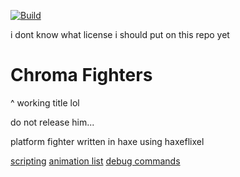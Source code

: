 [![Build](https://github.com/LeotomasMC/chroma-fighters/actions/workflows/main.yml/badge.svg?branch=main)](https://github.com/LeotomasMC/chroma-fighters/actions/workflows/main.yml)

i dont know what license i should put on this repo yet

# Chroma Fighters
^ working title lol

do not release him...

platform fighter written in haxe using haxeflixel

[scripting](https://github.com/LeotomasMC/chroma-fighters/blob/main/mods/scripting.txt)
[animation list](https://github.com/LeotomasMC/chroma-fighters/blob/main/animations.txt)
[debug commands](https://github.com/LeotomasMC/chroma-fighters/blob/main/debug_commands.txt)
